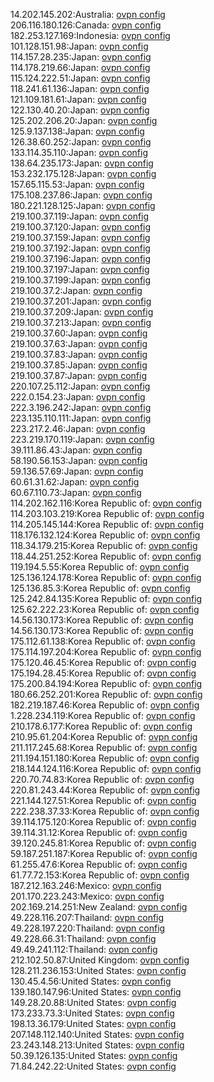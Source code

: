 14.202.145.202:Australia: [ovpn config](vpn/14_202_145_202.ovpn)  
206.116.180.126:Canada: [ovpn config](vpn/206_116_180_126.ovpn)  
182.253.127.169:Indonesia: [ovpn config](vpn/182_253_127_169.ovpn)  
101.128.151.98:Japan: [ovpn config](vpn/101_128_151_98.ovpn)  
114.157.28.235:Japan: [ovpn config](vpn/114_157_28_235.ovpn)  
114.178.219.66:Japan: [ovpn config](vpn/114_178_219_66.ovpn)  
115.124.222.51:Japan: [ovpn config](vpn/115_124_222_51.ovpn)  
118.241.61.136:Japan: [ovpn config](vpn/118_241_61_136.ovpn)  
121.109.181.61:Japan: [ovpn config](vpn/121_109_181_61.ovpn)  
122.130.40.20:Japan: [ovpn config](vpn/122_130_40_20.ovpn)  
125.202.206.20:Japan: [ovpn config](vpn/125_202_206_20.ovpn)  
125.9.137.138:Japan: [ovpn config](vpn/125_9_137_138.ovpn)  
126.38.60.252:Japan: [ovpn config](vpn/126_38_60_252.ovpn)  
133.114.35.110:Japan: [ovpn config](vpn/133_114_35_110.ovpn)  
138.64.235.173:Japan: [ovpn config](vpn/138_64_235_173.ovpn)  
153.232.175.128:Japan: [ovpn config](vpn/153_232_175_128.ovpn)  
157.65.115.53:Japan: [ovpn config](vpn/157_65_115_53.ovpn)  
175.108.237.86:Japan: [ovpn config](vpn/175_108_237_86.ovpn)  
180.221.128.125:Japan: [ovpn config](vpn/180_221_128_125.ovpn)  
219.100.37.119:Japan: [ovpn config](vpn/219_100_37_119.ovpn)  
219.100.37.120:Japan: [ovpn config](vpn/219_100_37_120.ovpn)  
219.100.37.159:Japan: [ovpn config](vpn/219_100_37_159.ovpn)  
219.100.37.192:Japan: [ovpn config](vpn/219_100_37_192.ovpn)  
219.100.37.196:Japan: [ovpn config](vpn/219_100_37_196.ovpn)  
219.100.37.197:Japan: [ovpn config](vpn/219_100_37_197.ovpn)  
219.100.37.199:Japan: [ovpn config](vpn/219_100_37_199.ovpn)  
219.100.37.2:Japan: [ovpn config](vpn/219_100_37_2.ovpn)  
219.100.37.201:Japan: [ovpn config](vpn/219_100_37_201.ovpn)  
219.100.37.209:Japan: [ovpn config](vpn/219_100_37_209.ovpn)  
219.100.37.213:Japan: [ovpn config](vpn/219_100_37_213.ovpn)  
219.100.37.60:Japan: [ovpn config](vpn/219_100_37_60.ovpn)  
219.100.37.63:Japan: [ovpn config](vpn/219_100_37_63.ovpn)  
219.100.37.83:Japan: [ovpn config](vpn/219_100_37_83.ovpn)  
219.100.37.85:Japan: [ovpn config](vpn/219_100_37_85.ovpn)  
219.100.37.87:Japan: [ovpn config](vpn/219_100_37_87.ovpn)  
220.107.25.112:Japan: [ovpn config](vpn/220_107_25_112.ovpn)  
222.0.154.23:Japan: [ovpn config](vpn/222_0_154_23.ovpn)  
222.3.196.242:Japan: [ovpn config](vpn/222_3_196_242.ovpn)  
223.135.110.111:Japan: [ovpn config](vpn/223_135_110_111.ovpn)  
223.217.2.46:Japan: [ovpn config](vpn/223_217_2_46.ovpn)  
223.219.170.119:Japan: [ovpn config](vpn/223_219_170_119.ovpn)  
39.111.86.43:Japan: [ovpn config](vpn/39_111_86_43.ovpn)  
58.190.56.153:Japan: [ovpn config](vpn/58_190_56_153.ovpn)  
59.136.57.69:Japan: [ovpn config](vpn/59_136_57_69.ovpn)  
60.61.31.62:Japan: [ovpn config](vpn/60_61_31_62.ovpn)  
60.67.110.73:Japan: [ovpn config](vpn/60_67_110_73.ovpn)  
114.202.162.116:Korea Republic of: [ovpn config](vpn/114_202_162_116.ovpn)  
114.203.103.219:Korea Republic of: [ovpn config](vpn/114_203_103_219.ovpn)  
114.205.145.144:Korea Republic of: [ovpn config](vpn/114_205_145_144.ovpn)  
118.176.132.124:Korea Republic of: [ovpn config](vpn/118_176_132_124.ovpn)  
118.34.179.215:Korea Republic of: [ovpn config](vpn/118_34_179_215.ovpn)  
118.44.251.252:Korea Republic of: [ovpn config](vpn/118_44_251_252.ovpn)  
119.194.5.55:Korea Republic of: [ovpn config](vpn/119_194_5_55.ovpn)  
125.136.124.178:Korea Republic of: [ovpn config](vpn/125_136_124_178.ovpn)  
125.136.85.3:Korea Republic of: [ovpn config](vpn/125_136_85_3.ovpn)  
125.242.84.135:Korea Republic of: [ovpn config](vpn/125_242_84_135.ovpn)  
125.62.222.23:Korea Republic of: [ovpn config](vpn/125_62_222_23.ovpn)  
14.56.130.173:Korea Republic of: [ovpn config](vpn/14_56_130_173.ovpn)  
14.56.130.173:Korea Republic of: [ovpn config](vpn/14_56_130_173.ovpn)  
175.112.61.138:Korea Republic of: [ovpn config](vpn/175_112_61_138.ovpn)  
175.114.197.204:Korea Republic of: [ovpn config](vpn/175_114_197_204.ovpn)  
175.120.46.45:Korea Republic of: [ovpn config](vpn/175_120_46_45.ovpn)  
175.194.28.45:Korea Republic of: [ovpn config](vpn/175_194_28_45.ovpn)  
175.200.84.194:Korea Republic of: [ovpn config](vpn/175_200_84_194.ovpn)  
180.66.252.201:Korea Republic of: [ovpn config](vpn/180_66_252_201.ovpn)  
182.219.187.46:Korea Republic of: [ovpn config](vpn/182_219_187_46.ovpn)  
1.228.234.119:Korea Republic of: [ovpn config](vpn/1_228_234_119.ovpn)  
210.178.6.177:Korea Republic of: [ovpn config](vpn/210_178_6_177.ovpn)  
210.95.61.204:Korea Republic of: [ovpn config](vpn/210_95_61_204.ovpn)  
211.117.245.68:Korea Republic of: [ovpn config](vpn/211_117_245_68.ovpn)  
211.194.151.180:Korea Republic of: [ovpn config](vpn/211_194_151_180.ovpn)  
218.144.124.116:Korea Republic of: [ovpn config](vpn/218_144_124_116.ovpn)  
220.70.74.83:Korea Republic of: [ovpn config](vpn/220_70_74_83.ovpn)  
220.81.243.44:Korea Republic of: [ovpn config](vpn/220_81_243_44.ovpn)  
221.144.127.51:Korea Republic of: [ovpn config](vpn/221_144_127_51.ovpn)  
222.238.37.33:Korea Republic of: [ovpn config](vpn/222_238_37_33.ovpn)  
39.114.175.120:Korea Republic of: [ovpn config](vpn/39_114_175_120.ovpn)  
39.114.31.12:Korea Republic of: [ovpn config](vpn/39_114_31_12.ovpn)  
39.120.245.81:Korea Republic of: [ovpn config](vpn/39_120_245_81.ovpn)  
59.187.251.187:Korea Republic of: [ovpn config](vpn/59_187_251_187.ovpn)  
61.255.47.6:Korea Republic of: [ovpn config](vpn/61_255_47_6.ovpn)  
61.77.72.153:Korea Republic of: [ovpn config](vpn/61_77_72_153.ovpn)  
187.212.163.246:Mexico: [ovpn config](vpn/187_212_163_246.ovpn)  
201.170.223.243:Mexico: [ovpn config](vpn/201_170_223_243.ovpn)  
202.169.214.251:New Zealand: [ovpn config](vpn/202_169_214_251.ovpn)  
49.228.116.207:Thailand: [ovpn config](vpn/49_228_116_207.ovpn)  
49.228.197.220:Thailand: [ovpn config](vpn/49_228_197_220.ovpn)  
49.228.66.31:Thailand: [ovpn config](vpn/49_228_66_31.ovpn)  
49.49.241.112:Thailand: [ovpn config](vpn/49_49_241_112.ovpn)  
212.102.50.87:United Kingdom: [ovpn config](vpn/212_102_50_87.ovpn)  
128.211.236.153:United States: [ovpn config](vpn/128_211_236_153.ovpn)  
130.45.4.56:United States: [ovpn config](vpn/130_45_4_56.ovpn)  
139.180.147.96:United States: [ovpn config](vpn/139_180_147_96.ovpn)  
149.28.20.88:United States: [ovpn config](vpn/149_28_20_88.ovpn)  
173.233.73.3:United States: [ovpn config](vpn/173_233_73_3.ovpn)  
198.13.36.179:United States: [ovpn config](vpn/198_13_36_179.ovpn)  
207.148.112.140:United States: [ovpn config](vpn/207_148_112_140.ovpn)  
23.243.148.213:United States: [ovpn config](vpn/23_243_148_213.ovpn)  
50.39.126.135:United States: [ovpn config](vpn/50_39_126_135.ovpn)  
71.84.242.22:United States: [ovpn config](vpn/71_84_242_22.ovpn)  
